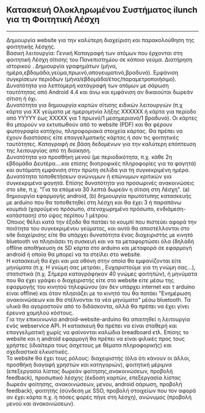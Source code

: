 <h2 class="intro-text text-center"><strong>Κατασκευή Ολοκληρωμένου Συστήματος ilunch για τη
                                Φοιτητική Λέσχη</strong></h2>
                        <hr>
                        <p>Δημιουργία website για την καλύτερη διαχείριση και παρακολούθηση της φοιτητικής λέσχης. <br>
                            Βασική λειτουργία: Γενική Καταγραφή των ατόμων που έρχονται στη φοιτητική Λέσχη σίτισης του
                            Πανεπιστημίου σε κάποιο γεύμα. Διατήρηση ιστορικού . Δημιουργία γραφημάτων (μήνα,
                            ημέρα,εβδομάδα,γεύμα,πρωινό,απογευματινό,βραδυνό). Εμφάνιση συγκρίσεων περιόδων
                            (μήνα/εβδομάδα/έτος/παραμετροποιήσιμο). <br>Δυνατότητα για λεπτομερή κατάγραφή των ατόμων με
                            σάρωση ταυτότητας από Android 4.4 και άνω και εμφάνιση αν δικαιούται δωρεάν σίτιση ή όχι.
                            <br>Δυνατότητα για δημιουργία καρτών σίτισης ειδικών λειτουργιών (π.χ κάρτα για ΧΧ γεύματα
                            με ημερομηνία λήξης ΧΧΧΧΧΧ ή κάρτα για περίοδο από ΥΥΥΥΥ έως ΧΧΧΧΧ για 1 πρωινό/1
                            μεσημεριανό/1 βραδυνό). Οι κάρτες θα μπορούν να εκτυπωθούν από το website (PDF) και θα
                            φέρουν φωτογραφία κατόχου, πληροφοριακά στοιχεία κάρτας. Θα πρέπει να έχουν διαστάσεις είτε
                            επαγγελματικής κάρτας ή σαν τις φοιτητικές ταυτότητες. Καταγραφή σε βάση δεδομένων για την
                            καλύτερη επόπτευση της λειτουργίας από τη διοίκηση.<br> Δυνατότητα για προσθήκη μενού (με
                            περιοδικότητα, π.χ. κάθε 2η εβδομάδα Δευτέρα....και επίσης διατροφικές πληροφορίες για τα
                            φαγητά) και αυτόματη εμφάνιση στην πρώτη σελίδα για τη συγκεκριμένη ημέρα. <br>Δυνατότητα
                            τοποθετήσεων ανώνυμων ή επώνυμων κριτικών για συγκεκριμένα φαγητά. Επίσης δυνατότητα για
                            προσωρινές ανακοινώσεις στο site, π.χ. "Για τα επόμενα 30 λεπτά δωρεάν η σίτιση στη Λέσχη".
                            (a) δημιουργία εφαρμογής android, (b) δημιουργία πρωτότυπης κατασκευής με arduino που θα
                            τοποθετηθεί στη λέσχη και θα έχει 3 ή παραπάνω κουμπιά (χαρούμενο πρόσωπο, στεναχωρημένο
                            πρόσωπο, ενδιάμεση-κατάσταση) στο ύψος περίπου 1 μέτρου. <br>Όποιος θέλει κατά την έξοδο θα
                            πατάει το κουμπί που πιστεύει αφορά την ποιότητα του συγκεκριμένου γεύματος, και αυτά θα
                            αποστέλλονται στο site διαχείρισης είτε θα υπάρχει δυνατότητα ένας διαχειριστής με κινητό
                            bluetooth να πλησιάσει τη συσκευή και να τα μεταφορτώσει όλα (δηλάδή offline αποθήκευση σε
                            SD κάρτα στο arduino και μεταφορά σε εφαρμογή android ή οποία θα μπορεί να τα στείλει στο
                            website. <br>Η κατασκευή θα έχει και μια οθόνη στην οποία θα εμφανίζονται είτε μηνύματα
                            (π.χ. Η γνώμη σας μετράει , Ευχαριστούμε για τη γνώμη σας...), στατιστικά (π.χ. Σήμερα
                            καταγράφηκαν 40 γνώμες φοιτητών), ή μηνύματα που θα έχει γράψει ο διαχειριστής είτε στο
                            website είτε μέσω της εφαρμογής του κινητού τηλεφώνου (αν δεν υπάρχει internet και τ arduino
                            είναι offline) και όταν πλησιάζει με το κινητό του θα πατάει "Ενημέρωση ανακοινώσεων και θα
                            στέλνονται τα νέα μηνύματα" μέσω bluetooth. Τα υλικά θα αγοραστούν από το διδάσκοντα, αλλά
                            θα πρέπει να έχει γίνει έρευνα χαμηλού κόστους. <br>Για την επικοινωνία
                            android-website-arduino θα απαιτηθεί η λειτουργία ενός webservice API. H κατασκευή θα πρέπει
                            να είναι σταθερή και επαγγελματική χωρίς να φαίνονται καλώδια breadboard κτλ. Επίσης το
                            website και η android εφαρμογή θα πρέπει να είναι φιλικές προς τους χρήστες (ιδιαίτερα τους
                            άσχετους με θέματα πληροφορικής) και σχεδιαστικά ελκυστικές. <br>Το website θα έχει τους
                            ρόλους: διαχειριστής (όλα ότι κάνουν οι άλλοι, προσθήκη διαγαφή χρηστών και κατηγοριών),
                            φοιτητική μέριμνα (επεξεργασία λίστας δωρεάν φοίτησης,ανακοινώσεων, προβολή feedback),
                            προσωπικό λέσχης (έκδοση καρτών, επεξεργασία λίστας δωρεάν φοίτησης, ανακοινώσεων, μενου,
                            android σάρωση, προβολή feedback), φοιτητής (σύνδεση με SSO, προβολή στοιχείων που τον αφορά
                            αν έχει κάρτα π.χ. ή πόσες φορές πήγε στη λέσχη), ανώνυμος (προβολή μενού και ανακοινώσεων).
                        </p>